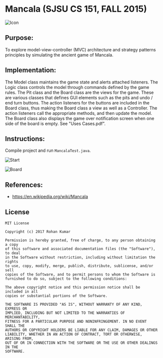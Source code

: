 # Mancala (SJSU CS 151, FALL 2015)

![Icon](https://i.imgur.com/YVhyc9m.jpg)

## Purpose:
To explore model-view-controller (MVC) architecture and strategy patterns principles by simulating the ancient game of Mancala.

## Implementation:
The Model class maintains the game state and alerts attached listeners. The Logic class controls the model through commands defined by the game rules. The Pit class and the Board class are the views for the game. These are various classes that defines GUI elements such as the pits and undo / end turn buttons. The action listeners for the buttons are included in the Board class, thus making the Board class a view as well as a Controller. The action listeners call the appropriate methods, and then update the model. The Board class also displays the game over notification screen when one side of the board is empty. See "Uses Cases.pdf".

## Instructions:
Compile project and run ```MancalaTest.java```.

![Start](https://i.imgur.com/x4G4AY2.png)

![Board](https://i.imgur.com/i9RManw.png)

## References:
* https://en.wikipedia.org/wiki/Mancala

## License
```
MIT License

Copyright (c) 2017 Rohan Kumar

Permission is hereby granted, free of charge, to any person obtaining a copy
of this software and associated documentation files (the "Software"), to deal
in the Software without restriction, including without limitation the rights
to use, copy, modify, merge, publish, distribute, sublicense, and/or sell
copies of the Software, and to permit persons to whom the Software is
furnished to do so, subject to the following conditions:

The above copyright notice and this permission notice shall be included in all
copies or substantial portions of the Software.

THE SOFTWARE IS PROVIDED "AS IS", WITHOUT WARRANTY OF ANY KIND, EXPRESS OR
IMPLIED, INCLUDING BUT NOT LIMITED TO THE WARRANTIES OF MERCHANTABILITY,
FITNESS FOR A PARTICULAR PURPOSE AND NONINFRINGEMENT. IN NO EVENT SHALL THE
AUTHORS OR COPYRIGHT HOLDERS BE LIABLE FOR ANY CLAIM, DAMAGES OR OTHER
LIABILITY, WHETHER IN AN ACTION OF CONTRACT, TORT OR OTHERWISE, ARISING FROM,
OUT OF OR IN CONNECTION WITH THE SOFTWARE OR THE USE OR OTHER DEALINGS IN THE
SOFTWARE.
```
